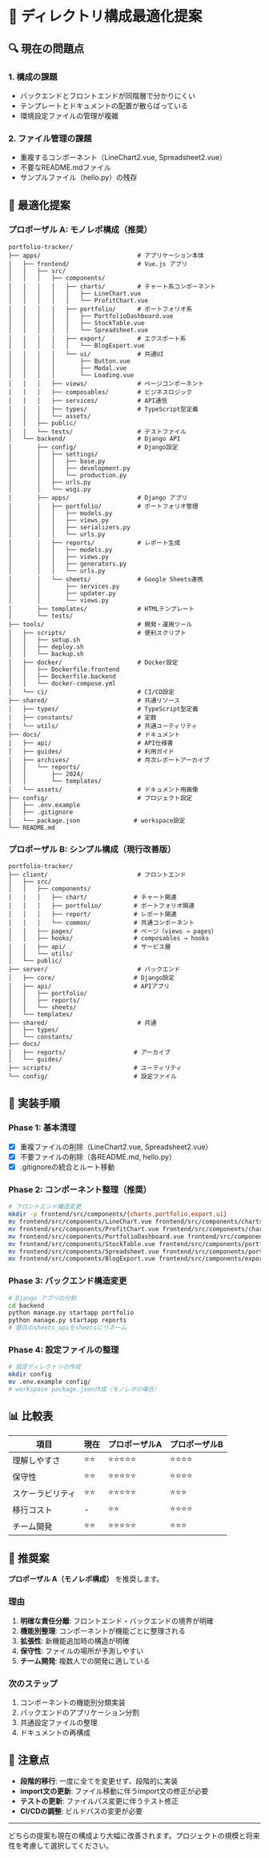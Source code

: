 # 📁 ディレクトリ構成最適化提案

## 🔍 現在の問題点

### 1. 構成の課題
- バックエンドとフロントエンドが同階層で分かりにくい
- テンプレートとドキュメントの配置が散らばっている
- 環境設定ファイルの管理が複雑

### 2. ファイル管理の課題
- 重複するコンポーネント（LineChart2.vue, Spreadsheet2.vue）
- 不要なREADME.mdファイル
- サンプルファイル（hello.py）の残存

## 🎯 最適化提案

### プロポーザル A: モノレポ構成（推奨）
```
portfolio-tracker/
├── apps/                           # アプリケーション本体
│   ├── frontend/                   # Vue.js アプリ
│   │   ├── src/
│   │   │   ├── components/
│   │   │   │   ├── charts/         # チャート系コンポーネント
│   │   │   │   │   ├── LineChart.vue
│   │   │   │   │   └── ProfitChart.vue
│   │   │   │   ├── portfolio/      # ポートフォリオ系
│   │   │   │   │   ├── PortfolioDashboard.vue
│   │   │   │   │   ├── StockTable.vue
│   │   │   │   │   └── Spreadsheet.vue
│   │   │   │   ├── export/         # エクスポート系
│   │   │   │   │   └── BlogExport.vue
│   │   │   │   └── ui/             # 共通UI
│   │   │   │       ├── Button.vue
│   │   │   │       ├── Modal.vue
│   │   │   │       └── Loading.vue
│   │   │   ├── views/              # ページコンポーネント
│   │   │   ├── composables/        # ビジネスロジック
│   │   │   ├── services/           # API通信
│   │   │   ├── types/              # TypeScript型定義
│   │   │   └── assets/
│   │   ├── public/
│   │   └── tests/                  # テストファイル
│   └── backend/                    # Django API
│       ├── config/                 # Django設定
│       │   ├── settings/
│       │   │   ├── base.py
│       │   │   ├── development.py
│       │   │   └── production.py
│       │   ├── urls.py
│       │   └── wsgi.py
│       ├── apps/                   # Django アプリ
│       │   ├── portfolio/          # ポートフォリオ管理
│       │   │   ├── models.py
│       │   │   ├── views.py
│       │   │   ├── serializers.py
│       │   │   └── urls.py
│       │   ├── reports/            # レポート生成
│       │   │   ├── models.py
│       │   │   ├── views.py
│       │   │   ├── generators.py
│       │   │   └── urls.py
│       │   └── sheets/             # Google Sheets連携
│       │       ├── services.py
│       │       ├── updater.py
│       │       └── views.py
│       ├── templates/              # HTMLテンプレート
│       └── tests/
├── tools/                          # 開発・運用ツール
│   ├── scripts/                    # 便利スクリプト
│   │   ├── setup.sh
│   │   ├── deploy.sh
│   │   └── backup.sh
│   ├── docker/                     # Docker設定
│   │   ├── Dockerfile.frontend
│   │   ├── Dockerfile.backend
│   │   └── docker-compose.yml
│   └── ci/                         # CI/CD設定
├── shared/                         # 共通リソース
│   ├── types/                      # TypeScript型定義
│   ├── constants/                  # 定数
│   └── utils/                      # 共通ユーティリティ
├── docs/                           # ドキュメント
│   ├── api/                        # API仕様書
│   ├── guides/                     # 利用ガイド
│   ├── archives/                   # 月次レポートアーカイブ
│   │   └── reports/
│   │       ├── 2024/
│   │       └── templates/
│   └── assets/                     # ドキュメント用画像
├── config/                         # プロジェクト設定
│   ├── .env.example
│   ├── .gitignore
│   └── package.json               # workspace設定
└── README.md
```

### プロポーザル B: シンプル構成（現行改善版）
```
portfolio-tracker/
├── client/                         # フロントエンド
│   ├── src/
│   │   ├── components/
│   │   │   ├── chart/             # チャート関連
│   │   │   ├── portfolio/         # ポートフォリオ関連
│   │   │   ├── report/            # レポート関連
│   │   │   └── common/            # 共通コンポーネント
│   │   ├── pages/                 # ページ（views → pages）
│   │   ├── hooks/                 # composables → hooks
│   │   ├── api/                   # サービス層
│   │   └── utils/
│   └── public/
├── server/                         # バックエンド
│   ├── core/                      # Django設定
│   ├── api/                       # APIアプリ
│   │   ├── portfolio/
│   │   ├── reports/
│   │   └── sheets/
│   └── templates/
├── shared/                         # 共通
│   ├── types/
│   └── constants/
├── docs/
│   ├── reports/                   # アーカイブ
│   └── guides/
├── scripts/                       # ユーティリティ
└── config/                        # 設定ファイル
```

## 🔧 実装手順

### Phase 1: 基本清理
- [x] 重複ファイルの削除（LineChart2.vue, Spreadsheet2.vue）
- [x] 不要ファイルの削除（各README.md, hello.py）
- [x] .gitignoreの統合とルート移動

### Phase 2: コンポーネント整理（推奨）
```bash
# フロントエンド構造変更
mkdir -p frontend/src/components/{charts,portfolio,export,ui}
mv frontend/src/components/LineChart.vue frontend/src/components/charts/
mv frontend/src/components/ProfitChart.vue frontend/src/components/charts/
mv frontend/src/components/PortfolioDashboard.vue frontend/src/components/portfolio/
mv frontend/src/components/StockTable.vue frontend/src/components/portfolio/
mv frontend/src/components/Spreadsheet.vue frontend/src/components/portfolio/
mv frontend/src/components/BlogExport.vue frontend/src/components/export/
```

### Phase 3: バックエンド構造変更
```bash
# Django アプリの分割
cd backend
python manage.py startapp portfolio
python manage.py startapp reports
# 既存のsheets_apiをsheetsにリネーム
```

### Phase 4: 設定ファイルの整理
```bash
# 設定ディレクトリの作成
mkdir config
mv .env.example config/
# workspace package.json作成（モノレポの場合）
```

## 📊 比較表

| 項目 | 現在 | プロポーザルA | プロポーザルB |
|------|------|---------------|---------------|
| 理解しやすさ | ⭐⭐ | ⭐⭐⭐⭐⭐ | ⭐⭐⭐⭐ |
| 保守性 | ⭐⭐ | ⭐⭐⭐⭐⭐ | ⭐⭐⭐⭐ |
| スケーラビリティ | ⭐⭐ | ⭐⭐⭐⭐⭐ | ⭐⭐⭐ |
| 移行コスト | - | ⭐⭐ | ⭐⭐⭐⭐ |
| チーム開発 | ⭐⭐ | ⭐⭐⭐⭐⭐ | ⭐⭐⭐ |

## 🎯 推奨案

**プロポーザル A（モノレポ構成）** を推奨します。

### 理由
1. **明確な責任分離**: フロントエンド・バックエンドの境界が明確
2. **機能別整理**: コンポーネントが機能ごとに整理される
3. **拡張性**: 新機能追加時の構造が明確
4. **保守性**: ファイルの場所が予測しやすい
5. **チーム開発**: 複数人での開発に適している

### 次のステップ
1. コンポーネントの機能別分類実装
2. バックエンドのアプリケーション分割
3. 共通設定ファイルの整理
4. ドキュメントの再構成

## 🚨 注意点

- **段階的移行**: 一度に全てを変更せず、段階的に実装
- **import文の更新**: ファイル移動に伴うimport文の修正が必要
- **テストの更新**: ファイルパス変更に伴うテスト修正
- **CI/CDの調整**: ビルドパスの変更が必要

---

どちらの提案も現在の構成より大幅に改善されます。プロジェクトの規模と将来性を考慮して選択してください。